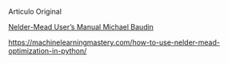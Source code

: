 Articulo Original 

[Nelder-Mead User’s Manual Michael Baudin](https://www.scilab.org/sites/default/files/neldermead.pdf)



https://machinelearningmastery.com/how-to-use-nelder-mead-optimization-in-python/
